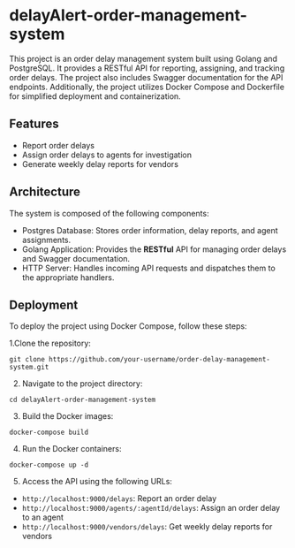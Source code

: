 # delayAlert-order-management-system
This project is an order delay management system built using Golang and PostgreSQL. 
It provides a RESTful API for reporting, assigning, and tracking order delays. The project also includes Swagger documentation for the API endpoints. Additionally, the project utilizes Docker Compose and Dockerfile for simplified deployment and containerization.

## Features
* Report order delays
* Assign order delays to agents for investigation
* Generate weekly delay reports for vendors


## Architecture
The system is composed of the following components:

* Postgres Database: Stores order information, delay reports, and agent assignments.
* Golang Application: Provides the **RESTful** API for managing order delays and Swagger documentation.
* HTTP Server: Handles incoming API requests and dispatches them to the appropriate handlers.


## Deployment
To deploy the project using Docker Compose, follow these steps:

1.Clone the repository:

`git clone https://github.com/your-username/order-delay-management-system.git`

2. Navigate to the project directory:

`cd delayAlert-order-management-system`

3. Build the Docker images:

`docker-compose build`

4. Run the Docker containers:

`docker-compose up -d`

5. Access the API using the following URLs:
* `http://localhost:9000/delays`: Report an order delay
* `http://localhost:9000/agents/:agentId/delays`:  Assign an order delay to an agent
* `http://localhost:9000/vendors/delays`: Get weekly delay reports for vendors

